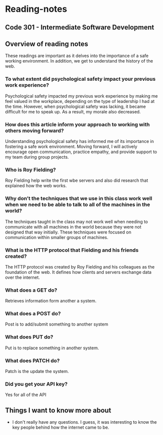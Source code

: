 # Reading-notes

## Code 301 - Intermediate Software Development

## Overview of reading notes

These readings are important as it delves into the importance of a safe working environment. In addition, we get to understand the history of the web.

### To what extent did psychological safety impact your previous work experience?

Psychological safety impacted my previous work experience by making me feel valued in the workplace, depending on the type of leadership I had at the time. However, when psychological safety was lacking, it became difficult for me to speak up. As a result, my morale also decreased.

### How does this article inform your approach to working with others moving forward?

Understanding psychological safety has informed me of its importance in fostering a safe work environment. Moving forward, I will actively encourage open communication, practice empathy, and provide support to my team during group projects.
 
### Who is Roy Fielding?

Roy Fielding help write the first wbe servers and also did research that explained how the web works.

### Why don’t the techniques that we use in this class work well when we need to be able to talk to all of the machines in the world?

The techniques taught in the class may not work well when needing to communicate with all machines in the world because they were not designed that way initially. These techniques were focused on communication within smaller groups of machines.

### What is the HTTP protocol that Fielding and his friends created?

The HTTP protocol was created by Roy Fielding and his colleagues as the foundation of the web. It defines how clients and servers exchange data over the internet.

### What does a GET do?

Retrieves information form another a system.

### What does a POST do?

Post is to add/submit something to another system

### What does PUT do?

Put is to replace something in another system.


### What does PATCH do?

Patch is the update the system.


### Did you get your API key?
Yes for all of the API

## Things I want to know more about

* I don't really have any questions. I guess, it was interesting to know the key people behind how the internet came to be.
